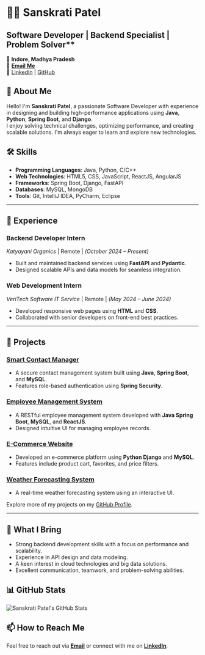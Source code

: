 # 👩‍💻 Sanskrati Patel

## Software Developer | Backend Specialist | Problem Solver**

📍 **Indore, Madhya Pradesh**  
📧 **[Email Me](mailto:patelsanskrati05@gmail.com)**  
🔗 [LinkedIn](https://www.linkedin.com/in/sanskrati-patel/) |
    [GitHub](https://github.com/sanskrati05)


## 🌟 About Me

Hello! I'm **Sanskrati Patel**, a passionate Software Developer with experience in designing and building high-performance applications using **Java**, **Python**, **Spring Boot**, and **Django**.  
I enjoy solving technical challenges, optimizing performance, and creating scalable solutions. I'm always eager to learn and explore new technologies.


## 🛠️ Skills

- **Programming Languages**: Java, Python, C/C++
- **Web Technologies**: HTML5, CSS, JavaScript, ReactJS, AngularJS
- **Frameworks**: Spring Boot, Django, FastAPI
- **Databases**: MySQL, MongoDB
- **Tools**: Git, IntelliJ IDEA, PyCharm, Eclipse

---

## 💼 Experience

### Backend Developer Intern  
*Katyayani Organics* | Remote | *(October 2024 – Present)*  
- Built and maintained backend services using **FastAPI** and **Pydantic**.  
- Designed scalable APIs and data models for seamless integration.  

### Web Development Intern  
*VeriTech Software IT Service* | Remote | *(May 2024 – June 2024)*  
- Developed responsive web pages using **HTML** and **CSS**.  
- Collaborated with senior developers on front-end best practices.

---

## 🚀 Projects

### [Smart Contact Manager](#)
- A secure contact management system built using **Java**, **Spring Boot**, and **MySQL**.  
- Features role-based authentication using **Spring Security**.

### [Employee Management System](#)
- A RESTful employee management system developed with **Java Spring Boot**, **MySQL**, and **ReactJS**.  
- Designed intuitive UI for managing employee records.

### [E-Commerce Website](#)
- Developed an e-commerce platform using **Python Django** and **MySQL**.  
- Features include product cart, favorites, and price filters.

### [Weather Forecasting System](#)
- A real-time weather forecasting system using an interactive UI.

Explore more of my projects on my [GitHub Profile](https://github.com/sanskrati05).

---

## 🌟 What I Bring
- Strong backend development skills with a focus on performance and scalability.  
- Experience in API design and data modeling.  
- A keen interest in cloud technologies and big data solutions.  
- Excellent communication, teamwork, and problem-solving abilities.

## 📊 GitHub Stats

![Sanskrati Patel's GitHub Stats](https://github-readme-stats.vercel.app/api?username=sanskrati05&show_icons=true&hide_title=true&count_private=true&theme=radical)

## 📫 How to Reach Me  
Feel free to reach out via **[Email](mailto:patelsanskrati05@gmail.com)** or connect with me on **[LinkedIn](https://www.linkedin.com/in/sanskrati-patel/)**.

